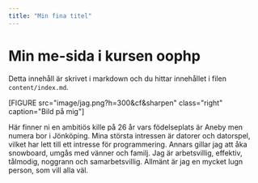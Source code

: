 ```yaml
---
title: "Min fina titel"
---
```

Min me-sida i kursen oophp
=========================

Detta innehåll är skrivet i markdown och du hittar innehållet i filen `content/index.md`.

[FIGURE src="image/jag.png?h=300&cf&sharpen" class="right" caption="Bild på mig"]

Här finner ni en ambitiös kille på 26 år vars födelseplats är Aneby men numera bor i Jönköping. Mina största intressen är datorer och datorspel, vilket har lett till ett intresse för programmering. Annars gillar jag att åka snowboard, umgås med vänner och familj. Jag är arbetsvillig, effektiv, tålmodig, noggrann och samarbetsvillig. Allmänt är jag en mycket lugn person, som vill alla väl. 
